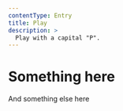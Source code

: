 ```yaml
---
contentType: Entry
title: Play
description: >
  Play with a capital "P".
---
```


# Something here

And something else here
